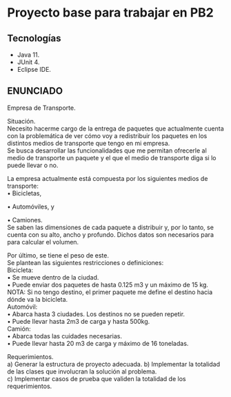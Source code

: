 # Proyecto base para trabajar en PB2

## Tecnologías
* Java 11.
* JUnit 4.
* Eclipse IDE.

## ENUNCIADO
Empresa de Transporte.  

Situación.  
Necesito hacerme cargo de la entrega de paquetes que actualmente cuenta con la problemática de ver cómo voy a redistribuir los paquetes en los distintos medios de transporte que tengo en mi empresa.  
Se busca desarrollar las funcionalidades que me permitan ofrecerle al medio de transporte un paquete y el que el medio de transporte diga si lo puede llevar o no.  

La empresa actualmente está compuesta por los siguientes medios de transporte:  
• Bicicletas,  

• Automóviles, y  

• Camiones.  
Se saben las dimensiones de cada paquete a distribuir y, por lo tanto, se cuenta con su alto, ancho y profundo. Dichos datos son necesarios para para calcular el volumen.  

Por último, se tiene el peso de este.  
Se plantean las siguientes restricciones o definiciones:  
Bicicleta:  
• Se mueve dentro de la ciudad.  
• Puede enviar dos paquetes de hasta 0.125 m3 y un máximo de 15 kg.  
NOTA: Si no tengo destino, el primer paquete me define el destino hacia dónde va la bicicleta.  
Automóvil:  
• Abarca hasta 3 ciudades. Los destinos no se pueden repetir.  
• Puede llevar hasta 2m3 de carga y hasta 500kg.  
Camión:  
• Abarca todas las cuidades necesarias.  
• Puede llevar hasta 20 m3 de carga y máximo de 16 toneladas.  

Requerimientos.  
a) Generar la estructura de proyecto adecuada. 
b) Implementar la totalidad de las clases que involucran la solución al problema.  
c) Implementar casos de prueba que validen la totalidad de los requerimientos.  

